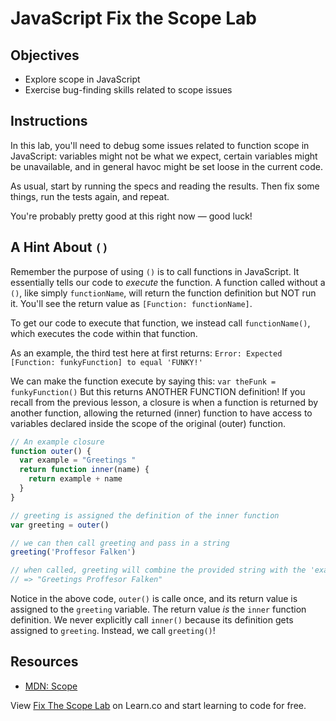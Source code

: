 # JavaScript Fix the Scope Lab

## Objectives

- Explore scope in JavaScript
- Exercise bug-finding skills related to scope issues

## Instructions

In this lab, you'll need to debug some issues related to function scope in
JavaScript: variables might not be what we expect, certain variables might be
unavailable, and in general havoc might be set loose in the current code.

As usual, start by running the specs and reading the results. Then fix some
things, run the tests again, and repeat.

You're probably pretty good at this right now — good luck!

## A Hint About `()`

Remember the purpose of using `()` is to call functions in JavaScript. It
essentially tells our code to *execute* the function. A function called without
a `()`, like simply `functionName`, will return the function definition but NOT
run it. You'll see the return value as `[Function: functionName]`.

To get our code to execute that function, we instead call `functionName()`,
which executes the code within that function.

As an example, the third test here at first returns: `Error: Expected [Function:
funkyFunction] to equal 'FUNKY!'`

We can make the function execute by saying this: `var theFunk = funkyFunction()`
But this returns ANOTHER FUNCTION definition! If you recall from the previous
lesson, a closure is when a function is returned by another function, allowing the
returned (inner) function to have access to variables declared inside the scope of the
original (outer) function.

```js
// An example closure
function outer() {
  var example = "Greetings "
  return function inner(name) {
    return example + name
  }
}

// greeting is assigned the definition of the inner function
var greeting = outer()

// we can then call greeting and pass in a string
greeting('Proffesor Falken')

// when called, greeting will combine the provided string with the 'example' variable defined in the outer function
// => "Greetings Proffesor Falken"
```

Notice in the above code, `outer()` is calle once, and its return value is
assigned to the `greeting` variable. The return value _is_ the `inner` function
definition. We never explicitly call `inner()` because its definition gets
assigned to `greeting`. Instead, we call `greeting()`!

## Resources

- [MDN: Scope](https://developer.mozilla.org/en-US/docs/Glossary/Scope)

<p class='util--hide'>View <a href='https://learn.co/lessons/javascript-fix-the-scope-lab'>Fix The Scope Lab</a> on Learn.co and start learning to code for free.</p>
